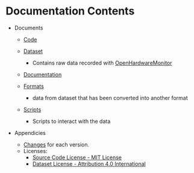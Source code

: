 # Documentation Contents
* Documents
    * [Code](code/readme.md)

    * [Dataset](dataset/readme.md)
        * Contains raw data recorded with [OpenHardwareMonitor](https://openhardwaremonitor.org/downloads/)

    * [Documentation](docs/readme.md)

    * [Formats](formats/readme.md)
        * data from dataset that has been converted into another format

    * [Scripts](scripts/readme.md)
        * Scripts to interact with the data


* Appendicies
    * [Changes](docs/changelog.md) for each version.
    * Licenses:
        * [Source Code License - MIT License](docs/licenses/sourcecode_license.md)
        * [Dataset License - Attribution 4.0 International](docs/licenses/sourcecode_license.md)
